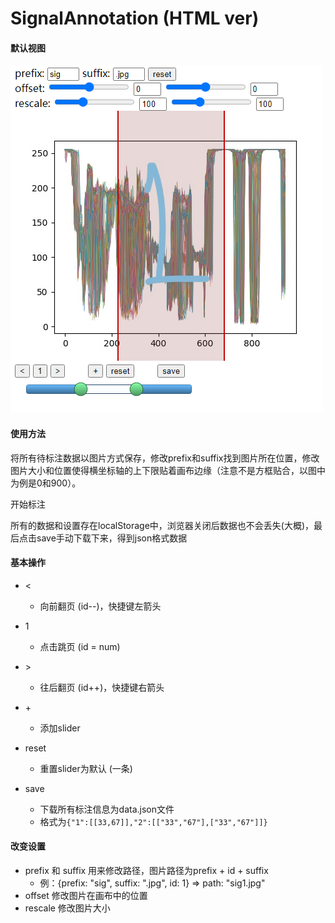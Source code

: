 # SignalAnnotation (HTML ver)



#### 默认视图

![view](view.png)

#### 使用方法

将所有待标注数据以图片方式保存，修改prefix和suffix找到图片所在位置，修改图片大小和位置使得横坐标轴的上下限贴着画布边缘（注意不是方框贴合，以图中为例是0和900）。

开始标注

所有的数据和设置存在localStorage中，浏览器关闭后数据也不会丢失(大概)，最后点击save手动下载下来，得到json格式数据



#### 基本操作

- < 
  - 向前翻页 (id--)，快捷键左箭头

- 1 
  - 点击跳页 (id = num)
- \>
  - 往后翻页 (id++)，快捷键右箭头
- \+ 
  - 添加slider
- reset
  - 重置slider为默认 (一条)
- save
  - 下载所有标注信息为data.json文件
  - 格式为`{"1":[[33,67]],"2":[["33","67"],["33","67"]]}`



#### 改变设置

- prefix 和 suffix 用来修改路径，图片路径为prefix + id + suffix
  - 例：{prefix: "sig", suffix: ".jpg", id: 1} => path: "sig1.jpg"
- offset 修改图片在画布中的位置
- rescale 修改图片大小





